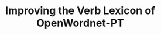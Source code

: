 ---
type: poster
authors:
  - Valeria de Paiva
  - Cl\'audia Freitas
  - Livy Real
  - Alexandre Rademaker
title: "Improving the Verb Lexicon of OpenWordnet-PT"
note: "Poster at the Workshop on Tools and Resources for Automatically Processing  Portuguese and Spanish (ToRPorEsp)"
year: 2014
---